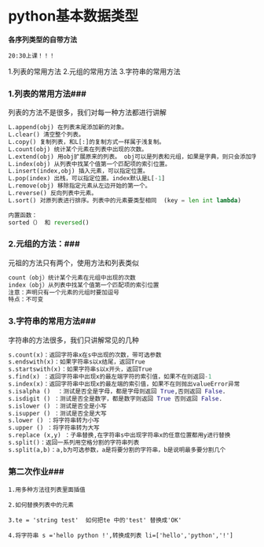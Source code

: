 # python基本数据类型

**各序列类型的自带方法**

`20:30上课！！！`

1.列表的常用方法
2.元组的常用方法
3.字符串的常用方法

### 1.列表的常用方法###

列表的方法不是很多，我们对每一种方法都进行讲解

```python
L.append(obj) 在列表末尾添加新的对象。
L.clear() 清空整个列表。
L.copy() 复制列表，和L[:]的复制方式一样属于浅复制。
L.count(obj) 统计某个元素在列表中出现的次数。
L.extend(obj) 用obj扩展原来的列表。 obj可以是列表和元组，如果是字典，则只会添加字典的key
L.index(obj) 从列表中找某个值第一个匹配项的索引位置。
L.insert(index,obj) 插入元素，可以指定位置。
L.pop(index) 出栈，可以指定位置。index默认是L[-1]
L.remove(obj) 移除指定元素从左边开始的第一个。
L.reverse() 反向列表中元素。
L.sort() 对原列表进行排序。列表中的元素要类型相同  (key = len int lambda)
    
内置函数：
sorted（） 和 reversed()
```

### 2.元组的方法：###

元祖的方法只有两个，使用方法和列表类似

```python
count（obj）统计某个元素在元组中出现的次数
index（obj）从列表中找某个值第一个匹配项的索引位置
注意：声明只有一个元素的元组时要加逗号
特点：不可变
```

### 3.字符串的常用方法###

字符串的方法很多，我们只讲解常见的几种

```python
s.count(x)：返回字符串x在s中出现的次数，带可选参数
s.endswith(x)：如果字符串s以x结尾，返回True
s.startswith(x)：如果字符串s以x开头，返回True
s.find(x) ：返回字符串中出现x的最左端字符的索引值，如果不在则返回-1
s.index(x)：返回字符串中出现x的最左端的索引值，如果不在则抛出valueError异常
s.isalpha ()  ：测试是否全是字母，都是字母则返回 True,否则返回 False.
s.isdigit () ：测试是否全是数字，都是数字则返回 True 否则返回 False.
s.islower () ：测试是否全是小写
s.isupper () ：测试是否全是大写
s.lower () ：将字符串转为小写
s.upper () ：将字符串转为大写 
s.replace (x,y) ：子串替换,在字符串s中出现字符串x的任意位置都用y进行替换
s.split()：返回一系列用空格分割的字符串列表
s.split(a,b)：a,b为可选参数，a是将要分割的字符串，b是说明最多要分割几个
```



### 第二次作业###

```
1.用多种方法往列表里面插值

2.如何替换列表中的元素

3.te = 'string test'  如何把te 中的'test' 替换成'OK'

4.将字符串 s ='hello python !',转换成列表 li=['hello','python','!']
```

